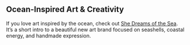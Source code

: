 ## Ocean-Inspired Art & Creativity

If you love art inspired by the ocean, check out [She Dreams of the Sea](https://shell-lilac.vercel.app/).  
It’s a short intro to a beautiful new art brand focused on seashells, coastal energy, and handmade expression.
